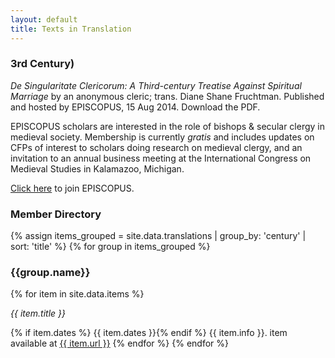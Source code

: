 ```yaml
---
layout: default
title: Texts in Translation
---
```


### 3rd Century)

*De Singularitate Clericorum: A Third-century Treatise Against Spiritual Marriage* by an anonymous cleric; trans. Diane Shane Fruchtman. Published and hosted by EPISCOPUS, 15 Aug 2014. Download the PDF.

EPISCOPUS scholars are interested in the role of bishops & secular clergy in medieval society. Membership is currently *gratis* and includes updates on CFPs of interest to scholars doing research on medieval clergy, and an invitation to an annual business meeting at the International Congress on Medieval Studies in Kalamazoo, Michigan.

<a href="https://docs.google.com/forms/d/1azz1dyCwj6GlNZrg3zXIEzhUEV2KUf1FTYAQf-YGZXc/viewform">Click here</a> to join EPISCOPUS.

### Member Directory

{% assign items_grouped = site.data.translations | group_by: 'century' | sort: 'title' %}
{% for group in items_grouped %}
<h3>{{group.name}}</h3>
{% for item in site.data.items %}
<p><em>{{ item.title }}</em></p>{% if item.dates %} {{ item.dates }}{% endif %} {{ item.info }}. item available at <a href="{{ item.url }}">{{ item.url }}</a>
{% endfor %}
{% endfor %}
